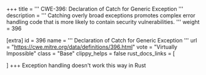 +++
title = '''
CWE-396: Declaration of Catch for Generic Exception
'''
description	= '''
Catching overly broad exceptions promotes complex error handling code that is more likely to contain security vulnerabilities.
'''
weight = 396

[extra]
id = 396
name = '''
Declaration of Catch for Generic Exception
'''
url = "https://cwe.mitre.org/data/definitions/396.html"
vote = "Virtually Impossible"
class = "Base"
clippy_helps = false
rust_docs_links = [
	
]
+++
Exception handling doesn't work this way in Rust